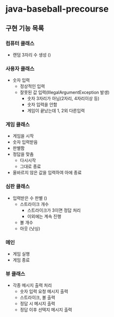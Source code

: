 # java-baseball-precourse

## 구현 기능 목록

### 컴퓨터 클래스
- 랜덤 3자리 수 생성 ()

### 사용자 클래스
- 숫자 입력
  - 정상적인 입력
  - 잘못된 값 입력(IllegalArgumentException 발생)
    - 숫자 3자리가 아님(2자리, 4자리이상 등)
    - 숫자 입력을 안함
    - 게임이 끝났는데 1, 2외 다른입력

### 게임 클래스
- 게임을 시작
- 숫자 입력받음
- 판별함
- 정답을 맞춤
  - 다시시작
  - 그대로 종료
- 올바르지 않은 값을 입력하여 아에 종료

### 심판 클래스
- 입력받은 수 판별 ()
  - 스트라이크 개수
    - 스트라이크가 3이면 정답 처리
    - 이외에는 계속 진행
  - 볼 개수
  - 아웃 (낫싱)

### 메인
- 게임 실행
- 게임 종료

### 뷰 클래스
- 각종 메시지 출력 처리
  - 숫자 입력 요청 메시지 출력
  - 스트라이크, 볼 출력
  - 정답 시 메시지 출력
  - 정답 이후 선택지 메시지 출력
